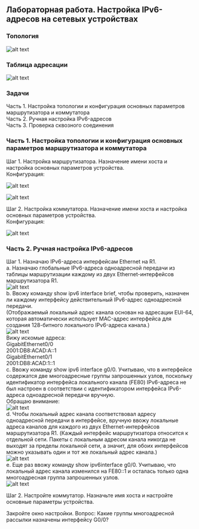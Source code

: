 ## Лабораторная работа. Настройка IPv6-адресов на сетевых устройствах 
### Топология
![alt text](https://github.com/elborisova3009/otus-networks/blob/master/labs/lab4/%D0%A1%D0%BA%D1%80%D0%B8%D0%BD%D1%88%D0%BE%D1%82%2007-10-2022%20180809.jpg)
### 	Таблица адресации
![alt text](https://github.com/elborisova3009/otus-networks/blob/master/labs/lab4/%D0%A1%D0%BA%D1%80%D0%B8%D0%BD%D1%88%D0%BE%D1%82%2007-10-2022%20181153.jpg)
### 	Задачи
Часть 1. Настройка топологии и конфигурация основных параметров маршрутизатора и коммутатора  
Часть 2. Ручная настройка IPv6-адресов  
Часть 3. Проверка сквозного соединения  

### 	Часть 1. Настройка топологии и конфигурация основных параметров маршрутизатора и коммутатора

Шаг 1. Настройка маршрутизатора. Назначение имени хоста и настройка основных параметров устройства.  
Конфигурация:

![alt text](https://github.com/elborisova3009/otus-networks/blob/master/labs/lab4/%D0%A1%D0%BA%D1%80%D0%B8%D0%BD%D1%88%D0%BE%D1%82%2007-10-2022%20183345.jpg)

![alt text](https://github.com/elborisova3009/otus-networks/blob/master/labs/lab4/%D0%A1%D0%BA%D1%80%D0%B8%D0%BD%D1%88%D0%BE%D1%82%2007-10-2022%20184825.jpg)

Шаг 2. Настройка коммутатора. Назначение имени хоста и настройка основных параметров устройства.  
Конфигурация:

![alt text](https://github.com/elborisova3009/otus-networks/blob/master/labs/lab4/%D0%A1%D0%BA%D1%80%D0%B8%D0%BD%D1%88%D0%BE%D1%82%2007-10-2022%20185607.jpg)

### 	Часть 2. Ручная настройка IPv6-адресов

Шаг 1. Назначаю IPv6-адреса интерфейсам Ethernet на R1.    
a.	Назначаю глобальные IPv6-адреса одноадресной передачи из таблицы маршрутизации каждому из двух Ethernet-интерфейсов маршрутизатора R1.  
![alt text](https://github.com/elborisova3009/otus-networks/blob/master/labs/lab4/%D0%A1%D0%BA%D1%80%D0%B8%D0%BD%D1%88%D0%BE%D1%82%2007-10-2022%20190610.jpg)  
b.	Ввожу команду show ipv6 interface brief, чтобы проверить, назначен ли каждому интерфейсу действительный IPv6-адрес одноадресной передачи.  
(Отображаемый локальный адрес канала основан на адресации EUI-64, которая автоматически использует MAC-адрес интерфейса для создания 128-битного локального IPv6-адреса канала.)   
![alt text](https://github.com/elborisova3009/otus-networks/blob/master/labs/lab4/%D0%A1%D0%BA%D1%80%D0%B8%D0%BD%D1%88%D0%BE%D1%82%2007-10-2022%20190947.jpg)  
Вижу искомые адреса:      
GigabitEthernet0/0    
2001:DB8:ACAD:A::1    
GigabitEthernet0/1    
2001:DB8:ACAD:1::1    
c.	Ввожу команду show ipv6 interface g0/0. Учитываю, что в интерфейсе содержатся две многоадресные группы запрошенных узлов, поскольку идентификатор интерфейса локального канала (FE80) IPv6-адреса не был настроен в соответствии с идентификатором интерфейса IPv6-адреса одноадресной передачи вручную.  
Обращаю внимание:    
![alt text](https://github.com/elborisova3009/otus-networks/blob/master/labs/lab4/%D0%A1%D0%BA%D1%80%D0%B8%D0%BD%D1%88%D0%BE%D1%82%2007-10-2022%20193610.jpg)    
d.	Чтобы локальный адрес канала соответствовал адресу одноадресной передачи в интерфейсе, вручную ввожу локальные адреса каналов для каждого из двух Ethernet-интерфейсов маршрутизатора R1. (Каждый интерфейс маршрутизатора относится к отдельной сети. Пакеты с локальным адресом канала никогда не выходят за пределы локальной сети, а значит, для обоих интерфейсов можно указывать один и тот же локальный адрес канала.)  
![alt text](https://github.com/elborisova3009/otus-networks/blob/master/labs/lab4/%D0%A1%D0%BA%D1%80%D0%B8%D0%BD%D1%88%D0%BE%D1%82%2007-10-2022%20194333.jpg)  
e. Еще раз ввожу команду show ipv6interface g0/0. Учитываю, что локальный адрес канала изменился на FE80::1 и осталась только одна многоадресная группа запрошенных узлов.  
![alt text](https://github.com/elborisova3009/otus-networks/blob/master/labs/lab4/%D0%A1%D0%BA%D1%80%D0%B8%D0%BD%D1%88%D0%BE%D1%82%2007-10-2022%20221506.jpg)








Шаг 2. Настройте коммутатор.
Назначьте имя хоста и настройте основные параметры устройства.








Закройте окно настройки.
Вопрос:
Какие группы многоадресной рассылки назначены интерфейсу G0/0?
